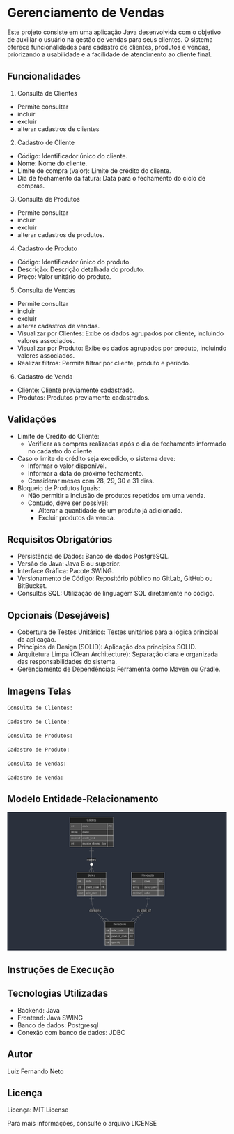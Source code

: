 # Gerenciamento de Vendas
Este projeto consiste em uma aplicação Java desenvolvida com o objetivo de auxiliar o usuário na gestão de vendas para seus clientes. O sistema oferece funcionalidades para cadastro de clientes, produtos e vendas, priorizando a usabilidade e a facilidade de atendimento ao cliente final.

## Funcionalidades
1. Consulta de Clientes

- Permite consultar 
- incluir
- excluir 
- alterar cadastros de clientes

2. Cadastro de Cliente

- Código: Identificador único do cliente.
- Nome: Nome do cliente.
- Limite de compra (valor): Limite de crédito do cliente.
- Dia de fechamento da fatura: Data para o fechamento do ciclo de compras.

3. Consulta de Produtos

- Permite consultar
- incluir
- excluir
- alterar cadastros de produtos.

4. Cadastro de Produto
- Código: Identificador único do produto.
- Descrição: Descrição detalhada do produto.
- Preço: Valor unitário do produto.

5. Consulta de Vendas
- Permite consultar
- incluir
- excluir
- alterar cadastros de vendas.
- Visualizar por Clientes: Exibe os dados agrupados por cliente, incluindo valores associados.
- Visualizar por Produto: Exibe os dados agrupados por produto, incluindo valores associados.
- Realizar filtros: Permite filtrar por cliente, produto e período.

6. Cadastro de Venda
- Cliente: Cliente previamente cadastrado.
- Produtos: Produtos previamente cadastrados.

## Validações
- Limite de Crédito do Cliente:
	- Verificar as compras realizadas após o dia de fechamento informado no cadastro do cliente.
- Caso o limite de crédito seja excedido, o sistema deve:
	- Informar o valor disponível.
	- Informar a data do próximo fechamento.
	- Considerar meses com 28, 29, 30 e 31 dias.
- Bloqueio de Produtos Iguais:
	- Não permitir a inclusão de produtos repetidos em uma venda.
	- Contudo, deve ser possível:
		- Alterar a quantidade de um produto já adicionado.
		- Excluir produtos da venda.

## Requisitos Obrigatórios
- Persistência de Dados: Banco de dados PostgreSQL.
- Versão do Java: Java 8 ou superior.
- Interface Gráfica: Pacote SWING.
- Versionamento de Código: Repositório público no GitLab, GitHub ou BitBucket.
- Consultas SQL: Utilização de linguagem SQL diretamente no código.

## Opcionais (Desejáveis)
- Cobertura de Testes Unitários: Testes unitários para a lógica principal da aplicação.
- Princípios de Design (SOLID): Aplicação dos princípios SOLID.
- Arquitetura Limpa (Clean Architecture): Separação clara e organizada das responsabilidades do sistema.
- Gerenciamento de Dependências: Ferramenta como Maven ou Gradle.

## Imagens Telas
    Consulta de Clientes:

    Cadastro de Cliente:

    Consulta de Produtos:

    Cadastro de Produto:

    Consulta de Vendas:

    Cadastro de Venda:

## Modelo Entidade-Relacionamento
![alt text](docs/ER-sales-system.png)

## Instruções de Execução


## Tecnologias Utilizadas
- Backend: Java
- Frontend: Java SWING
- Banco de dados: Postgresql
- Conexão com banco de dados: JDBC

## Autor
Luiz Fernando Neto

## Licença
Licença: MIT License

Para mais informações, consulte o arquivo LICENSE
